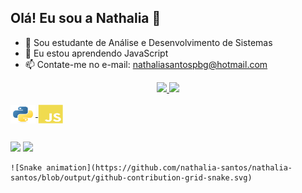 ## Olá! Eu sou a Nathalia 👋


- 🔭 Sou estudante de Análise e Desenvolvimento de Sistemas
- 🌱 Eu estou aprendendo JavaScript
- 📫 Contate-me no e-mail: nathaliasantospbg@hotmail.com

<div align="center">
  <a href="https://github.com/nathalia-santos">
  <img height="180em" src="https://github-readme-stats.vercel.app/api?username=nathalia-santos&show_icons=true&theme=tokyonight&include_all_commits=true&count_private=true"/>
  <img height="180em" src="https://github-readme-stats.vercel.app/api/top-langs/?username=nathalia-santos&layout=compact&langs_count=7&theme=tokyonight"/>
</div>
  
<div style="display: inline_block"><br>
  <img align="center" alt="Rafa-Python" height="30" width="40" src="https://raw.githubusercontent.com/devicons/devicon/master/icons/python/python-original.svg">
  <img align="center" alt="Rafa-Js" height="30" width="40" src="https://raw.githubusercontent.com/devicons/devicon/master/icons/javascript/javascript-plain.svg">
</div>
  
  ##
  
<div>  
  <a href = "mailto:nathaliasantos.nascimento@gmail.com"><img src=https://img.shields.io/badge/Gmail-D14836?style=for-the-badge&logo=gmail&logoColor=white" destino ="_blank"></a>
  <a href="https://www.linkedin.com/in/nathaliasantos-/" target="_blank"><img src="https://img.shields.io/badge/LinkedIn-0077B5?style=for-the-badge&logo=linkedin&logoColor=white" target="_blank"></a>
  
    ![Snake animation](https://github.com/nathalia-santos/nathalia-santos/blob/output/github-contribution-grid-snake.svg)
</div>
